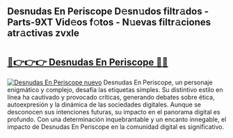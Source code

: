 ## Desnudas En Periscope D𝚎sn𝚞dos filtr𝚊dos - Parts-9XT Vid𝚎os f𝚘tos - N𝚞evas filtr𝚊ciones atr𝚊ctivas zvxle

# <h2><a href="http://mbayie.tromn.icu/?c=Desnudas+En+Periscope">🔗👉👉👉 Desnudas En Periscope 🔗🔗</a></h2>

[![Desnudas En Periscope nuevo](https://i.imgur.com/pEAQMta.gif)](http://mbayie.tromn.icu/?c=Desnudas+En+Periscope)
Desnudas En Periscope, un personaje enigmático y complejo, desafía las etiquetas simples. Su distintivo estilo en línea ha cautivado y provocado críticas, generando debates sobre ética, autoexpresión y la dinámica de las sociedades digitales. Aunque se desconocen sus intenciones futuras, su impacto en el panorama digital es profundo. Con una determinación inquebrantable y un encanto innegable, el impacto de Desnudas En Periscope en la comunidad digital es significativo.
